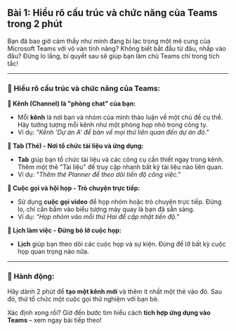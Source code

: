 ## Bài 1: Hiểu rõ cấu trúc và chức năng của Teams trong 2 phút  

Bạn đã bao giờ cảm thấy như mình đang bị lạc trong một mê cung của Microsoft Teams với vô vàn tính năng? Không biết bắt đầu từ đâu, nhấp vào đâu? Đừng lo lắng, bí quyết sau sẽ giúp bạn làm chủ Teams chỉ trong tích tắc!

---

### 📌 Hiểu rõ cấu trúc và chức năng của Teams:

**🔹 Kênh (Channel) là "phòng chat" của bạn:**
- Mỗi **kênh** là nơi bạn và nhóm của mình thảo luận về một chủ đề cụ thể. Hãy tưởng tượng mỗi kênh như một phòng họp nhỏ trong công ty.  
- Ví dụ: *"Kênh 'Dự án A' để bàn về mọi thứ liên quan đến dự án đó."*

**🔹 Tab (Thẻ) - Nơi tổ chức tài liệu và ứng dụng:**
- **Tab** giúp bạn tổ chức tài liệu và các công cụ cần thiết ngay trong kênh. Thêm một thẻ "Tài liệu" để truy cập nhanh bất kỳ tài liệu nào liên quan.  
- Ví dụ: *"Thêm thẻ Planner để theo dõi tiến độ công việc."*

**🔹 Cuộc gọi và hội họp - Trò chuyện trực tiếp:**
- Sử dụng **cuộc gọi video** để họp nhóm hoặc trò chuyện trực tiếp. Đừng lo, chỉ cần bấm vào biểu tượng máy quay là bạn đã sẵn sàng.  
- Ví dụ: *"Họp nhóm vào mỗi thứ Hai để cập nhật tiến độ."*

**🔹 Lịch làm việc - Đừng bỏ lỡ cuộc họp:**
- **Lịch** giúp bạn theo dõi các cuộc họp và sự kiện. Đừng để lỡ bất kỳ cuộc họp quan trọng nào nữa.  

---

### 🚀 Hành động:

Hãy dành 2 phút để **tạo một kênh mới** và thêm ít nhất một thẻ vào đó. Sau đó, thử tổ chức một cuộc gọi thử nghiệm với bạn bè.  

Xác định xong rồi? Giờ đến bước tìm hiểu cách **tích hợp ứng dụng vào Teams** – xem ngay bài tiếp theo!